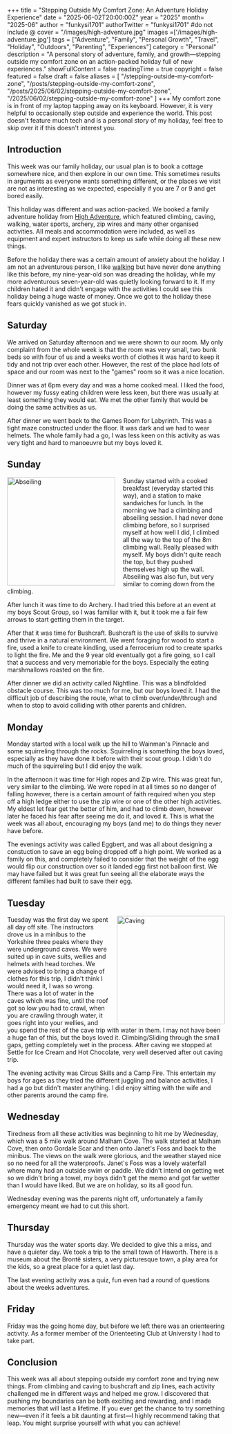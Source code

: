 +++
title = "Stepping Outside My Comfort Zone: An Adventure Holiday Experience"
date = "2025-06-02T20:00:00Z"
year = "2025"
month= "2025-06"
author = "funkysi1701"
authorTwitter = "funkysi1701" #do not include @
cover = "/images/high-adventure.jpg"
images =['/images/high-adventure.jpg']
tags = ["Adventure", "Family", "Personal Growth", "Travel", "Holiday", "Outdoors", "Parenting", "Experiences"]
category = "Personal"
description = "A personal story of adventure, family, and growth—stepping outside my comfort zone on an action-packed holiday full of new experiences."
showFullContent = false
readingTime = true
copyright = false
featured = false
draft = false
aliases = [
    "/stepping-outside-my-comfort-zone",
    "/posts/stepping-outside-my-comfort-zone",
    "/posts/2025/06/02/stepping-outside-my-comfort-zone",
    "/2025/06/02/stepping-outside-my-comfort-zone" 
]
+++
My comfort zone is in front of my laptop tapping away on its keyboard. However, it is very helpful to occasionally step outside and experience the world. This post doesn't feature much tech and is a personal story of my holiday, feel free to skip over it if this doesn't interest you.

## Introduction

This week was our family holiday, our usual plan is to book a cottage somewhere nice, and then explore in our own time. This sometimes results in arguments as everyone wants something different, or the places we visit are not as interesting as we expected, especially if you are 7 or 9 and get bored easily.

This holiday was different and was action-packed. We booked a family adventure holiday from [High Adventure](https://www.highadventureholidays.co.uk/), which featured climbing, caving, walking, water sports, archery, zip wires and many other organised activities. All meals and accommodation were included, as well as equipment and expert instructors to keep us safe while doing all these new things.

Before the holiday there was a certain amount of anxiety about the holiday. I am not an adventurous person, I like [walking](/charity-hike) but have never done anything like this before, my nine-year-old son was dreading the holiday, while my more adventurous seven-year-old was quietly looking forward to it. If my children hated it and didn't engage with the activities I could see this holiday being a huge waste of money. Once we got to the holiday these fears quickly vanished as we got stuck in.

## Saturday

We arrived on Saturday afternoon and we were shown to our room. My only complaint from the whole week is that the room was very small, two bunk beds so with four of us and a weeks worth of clothes it was hard to keep it tidy and not trip over each other. However, the rest of the place had lots of space and our room was next to the "games" room so it was a nice location.

Dinner was at 6pm every day and was a home cooked meal. I liked the food, however my fussy eating children were less keen, but there was usually at least something they would eat. We met the other family that would be doing the same activities as us.

After dinner we went back to the Games Room for Labyrinth. This was a tight maze constructed under the floor. It was dark and we had to wear helmets. The whole family had a go, I was less keen on this activity as was very tight and hard to manoeuvre but my boys loved it.

## Sunday
<img src="/images/abseiling.jpg" alt="Abseiling" width="250px" style="padding-right: 15px; " align="left"/>

Sunday started with a cooked breakfast (everyday started this way), and a station to make sandwiches for lunch. In the morning we had a climbing and abseiling session. I had never done climbing before, so I surprised myself at how well I did, I climbed all the way to the top of the 8m climbing wall. Really pleased with myself. My boys didn't quite reach the top, but they pushed themselves high up the wall. Abseiling was also fun, but very similar to coming down from the climbing.

After lunch it was time to do Archery. I had tried this before at an event at my boys Scout Group, so I was familiar with it, but it took me a fair few arrows to start getting them in the target.

After that it was time for Bushcraft. Bushcraft is the use of skills to survive and thrive in a natural environment. We went foraging for wood to start a fire, used a knife to create kindling, used a ferrocerium rod to create sparks to light the fire. Me and the 9 year old eventually got a fire going, so I call that a success and very memoriable for the boys. Especially the eating marshmallows roasted on the fire.

After dinner we did an activity called Nightline. This was a blindfolded obstacle course. This was too much for me, but our boys loved it. I had the difficult job of describing the route, what to climb over/under/through and when to stop to avoid colliding with other parents and children.

## Monday

Monday started with a local walk up the hill to Wainman's Pinnacle and some squirreling through the rocks. Squirreling is something the boys loved, especially as they have done it before with their scout group. I didn't do much of the squirreling but I did enjoy the walk.

In the afternoon it was time for High ropes and Zip wire. This was great fun, very similar to the climbing. We were roped in at all times so no danger of falling however, there is a certain amount of faith required when you step off a high ledge either to use the zip wire or one of the other high activities. My eldest let fear get the better of him, and had to climb down, however later he faced his fear after seeing me do it, and loved it. This is what the week was all about, encouraging my boys (and me) to do things they never have before.

The evenings activity was called Eggbert, and was all about designing a constuction to save an egg being dropped off a high point. We worked as a family on this, and completely failed to consider that the weight of the egg would flip our construction over so it landed egg first not balloon first. We may have failed but it was great fun seeing all the elaborate ways the different families had built to save their egg.

## Tuesday

<img src="/images/caves.jpg" alt="Caving" width="250px" style="padding-left: 15px; " align="right" />

Tuesday was the first day we spent all day off site. The instructors drove us in a minibus to the Yorkshire three peaks where they were underground caves. We were suited up in cave suits, wellies and helmets with head torches. We were advised to bring a change of clothes for this trip, I didn't think I would need it, I was so wrong. There was a lot of water in the caves which was fine, until the roof got so low you had to crawl, when you are crawling through water, it goes right into your wellies, and you spend the rest of the cave trip with water in them. I may not have been a huge fan of this, but the boys loved it. Climbing/Sliding through the small gaps, getting completely wet in the process. After caving we stopped at Settle for Ice Cream and Hot Chocolate, very well deserved after out caving trip.

The evening activity was Circus Skills and a Camp Fire. This entertain my boys for ages as they tried the different juggling and balance activities, I had a go but didn't master anything. I did enjoy sitting with the wife and other parents around the camp fire.

## Wednesday

Tiredness from all these activities was beginning to hit me by Wednesday, which was a 5 mile walk around Malham Cove. The walk started at Malham Cove, then onto Gordale Scar and then onto Janet's Foss and back to the minibus. The views on the walk were glorious, and the weather stayed nice so no need for all the waterproofs. Janet's Foss was a lovely waterfall where many had an outside swim or paddle. We didn't intend on getting wet so we didn't bring a towel, my boys didn't get the memo and got far wetter than I would have liked. But we are on holiday, so its all good fun.  

Wednesday evening was the parents night off, unfortunately a family emergency meant we had to cut this short.

## Thursday

Thursday was the water sports day. We decided to give this a miss, and have a quieter day. We took a trip to the small town of Haworth. There is a museum about the Brontë sisters, a very picturesque town, a play area for the kids, so a great place for a quiet last day.

The last evening activity was a quiz, fun even had a round of questions about the weeks adventures.

## Friday

Friday was the going home day, but before we left there was an orienteering activity. As a former member of the Orienteeting Club at University I had to take part.

## Conclusion

This week was all about stepping outside my comfort zone and trying new things. From climbing and caving to bushcraft and zip lines, each activity challenged me in different ways and helped me grow. I discovered that pushing my boundaries can be both exciting and rewarding, and I made memories that will last a lifetime. If you ever get the chance to try something new—even if it feels a bit daunting at first—I highly recommend taking that leap. You might surprise yourself with what you can achieve!
